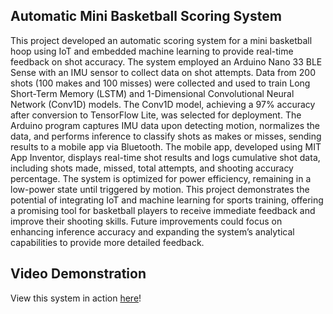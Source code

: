 ## Automatic Mini Basketball Scoring System
This project developed an automatic scoring system for a mini basketball hoop using IoT and embedded machine learning to provide real-time feedback on shot accuracy. The system employed an Arduino Nano 33 BLE Sense with an IMU sensor to collect data on shot attempts. Data from 200 shots (100 makes and 100 misses) were collected and used to train Long Short-Term Memory (LSTM) and 1-Dimensional Convolutional Neural Network (Conv1D) models. The Conv1D model, achieving a 97% accuracy after conversion to TensorFlow Lite, was selected for deployment. The Arduino program captures IMU data upon detecting motion, normalizes the data, and performs inference to classify shots as makes or misses, sending results to a mobile app via Bluetooth. 
The mobile app, developed using MIT App Inventor, displays real-time shot results and logs cumulative shot data, including shots made, missed, total attempts, and shooting accuracy percentage. The system is optimized for power efficiency, remaining in a low-power state until triggered by motion. This project demonstrates the potential of integrating IoT and machine learning for sports training, offering a promising tool for basketball players to receive immediate feedback and improve their shooting skills. Future improvements could focus on enhancing inference accuracy and expanding the system’s analytical capabilities to provide more detailed feedback.

## Video Demonstration
View this system in action [here](https://youtu.be/IVYMZMagkUY)!
